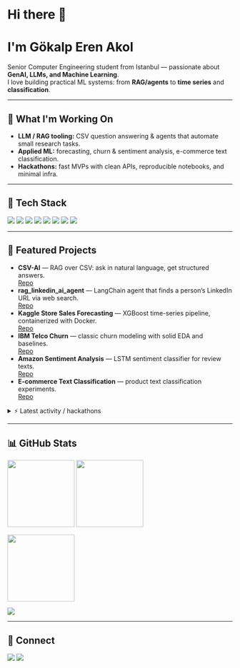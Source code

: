 <!-- Profile README for @gklpern -->
<h1 align="left">Hi there 👋</h1>

# I'm Gökalp Eren Akol

Senior Computer Engineering student from Istanbul — passionate about **GenAI, LLMs, and Machine Learning**.  
I love building practical ML systems: from **RAG/agents** to **time series** and **classification**.

---

## 🔭 What I'm Working On
- **LLM / RAG tooling:** CSV question answering & agents that automate small research tasks.
- **Applied ML:** forecasting, churn & sentiment analysis, e-commerce text classification.
- **Hackathons:** fast MVPs with clean APIs, reproducible notebooks, and minimal infra.

---

## 🧰 Tech Stack
<p>
  <img src="https://img.shields.io/badge/Python-3776AB?style=for-the-badge&logo=python&logoColor=white"/>
  <img src="https://img.shields.io/badge/FastAPI-009688?style=for-the-badge&logo=fastapi&logoColor=white"/>
  <img src="https://img.shields.io/badge/PyTorch-EE4C2C?style=for-the-badge&logo=pytorch&logoColor=white"/>
  <img src="https://img.shields.io/badge/scikit--learn-F7931E?style=for-the-badge&logo=scikitlearn&logoColor=white"/>
  <img src="https://img.shields.io/badge/LangChain-1C3C3C?style=for-the-badge&logo=chainlink&logoColor=white"/>
  <img src="https://img.shields.io/badge/XGBoost-FF6600?style=for-the-badge&logo=apache&logoColor=white"/>
  <img src="https://img.shields.io/badge/MySQL-4479A1?style=for-the-badge&logo=mysql&logoColor=white"/>
  <img src="https://img.shields.io/badge/Docker-2496ED?style=for-the-badge&logo=docker&logoColor=white"/>
</p>

---

## 🚀 Featured Projects
- **CSV-AI** — RAG over CSV: ask in natural language, get structured answers.  
  <a href="https://github.com/gklpern/CSV-AI">Repo</a>
- **rag_linkedin_ai_agent** — LangChain agent that finds a person’s LinkedIn URL via web search.  
  <a href="https://github.com/gklpern/rag_linkedin_ai_agent">Repo</a>
- **Kaggle Store Sales Forecasting** — XGBoost time-series pipeline, containerized with Docker.  
  <a href="https://github.com/gklpern/Kaggle-Store-Sales-Time-Series-Forecasting">Repo</a>
- **IBM Telco Churn** — classic churn modeling with solid EDA and baselines.  
  <a href="https://github.com/gklpern/IBM-telco-churn-project">Repo</a>
- **Amazon Sentiment Analysis** — LSTM sentiment classifier for review texts.  
  <a href="https://github.com/gklpern/Amazon-Sentiment-Analysis">Repo</a>
- **E-commerce Text Classification** — product text classification experiments.  
  <a href="https://github.com/gklpern/e-commerce-text-classification">Repo</a>

<details>
<summary>⚡ Latest activity / hackathons</summary>

- **turkcell-codenight-case4** — bill explainability + anomaly detection + what-if simulator (MVP).  
  <a href="https://github.com/gklpern/turkcell-codenight-case4">Repo</a>

- **llm-scratch** — personal sandbox for local LLM experiments.  
  <a href="https://github.com/gklpern/llm-scratch">Repo</a>
</details>

---

## 📊 GitHub Stats
<p>
  <img src="https://github-readme-stats.vercel.app/api?username=gklpern&show_icons=true&theme=radical" height="150" />
  <img src="https://github-readme-stats.vercel.app/api/top-langs/?username=gklpern&layout=compact&theme=radical" height="150" />
</p>
<p>
  <img src="https://streak-stats.demolab.com?user=gklpern&theme=radical&hide_border=true" height="150" />
</p>
<p>
  <a href="https://github.com/ryo-ma/github-profile-trophy">
    <img src="https://github-profile-trophy.vercel.app/?username=gklpern&theme=algolia&no-frame=true&no-bg=true&row=1&column=7" />
  </a>
</p>

---

## 🔗 Connect
<p>
  <a href="https://www.linkedin.com/in/gokalpakol/"><img src="https://img.shields.io/badge/LinkedIn-0A66C2?style=for-the-badge&logo=linkedin&logoColor=white"/></a>
  <a href="mailto:gokalpakol@gmail.com"><img src="https://img.shields.io/badge/Gmail-EA4335?style=for-the-badge&logo=gmail&logoColor=white"/></a>
</p>

<!-- Tips:
- Want TR? Duplicate this README and translate the headings.
- Private contributions: GitHub Settings → Profile → include private contributions. -->
